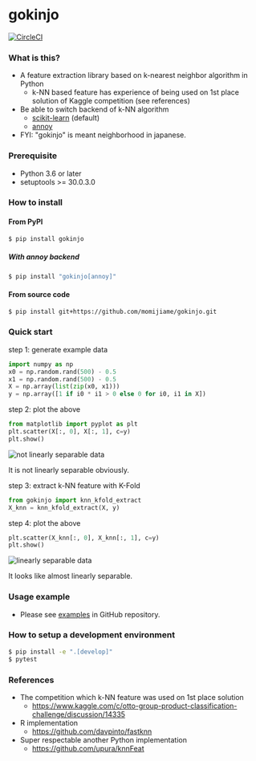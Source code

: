 # gokinjo

[![CircleCI](https://circleci.com/gh/momijiame/gokinjo.svg?style=svg)](https://circleci.com/gh/momijiame/gokinjo)

### What is this?

- A feature extraction library based on k-nearest neighbor algorithm in Python
  - k-NN based feature has experience of being used on 1st place solution of Kaggle competition (see references)
- Be able to switch backend of k-NN algorithm
  - [scikit-learn](https://github.com/scikit-learn/scikit-learn) (default)
  - [annoy](https://github.com/spotify/annoy)
- FYI: "gokinjo" is meant neighborhood in japanese.

### Prerequisite

- Python 3.6 or later
- setuptools >= 30.0.3.0

### How to install

#### From PyPI

```bash
$ pip install gokinjo
```

##### With annoy backend

```bash
$ pip install "gokinjo[annoy]"
```

#### From source code

```bash
$ pip install git+https://github.com/momijiame/gokinjo.git
```

### Quick start

step 1: generate example data

```python
import numpy as np
x0 = np.random.rand(500) - 0.5
x1 = np.random.rand(500) - 0.5
X = np.array(list(zip(x0, x1)))
y = np.array([1 if i0 * i1 > 0 else 0 for i0, i1 in X])
```

step 2: plot the above

```python
from matplotlib import pyplot as plt
plt.scatter(X[:, 0], X[:, 1], c=y)
plt.show()
```

![not linearly separable data](https://raw.githubusercontent.com/wiki/momijiame/gokinjo/images/README/quickstart1.png)

It is not linearly separable obviously.

step 3: extract k-NN feature with K-Fold

```python
from gokinjo import knn_kfold_extract
X_knn = knn_kfold_extract(X, y)
```

step 4: plot the above

```python
plt.scatter(X_knn[:, 0], X_knn[:, 1], c=y)
plt.show()
```

![linearly separable data](https://raw.githubusercontent.com/wiki/momijiame/gokinjo/images/README/quickstart2.png)

It looks like almost linearly separable.

### Usage example

- Please see [examples](https://github.com/momijiame/gokinjo/tree/master/examples) in GitHub repository.


### How to setup a development environment

```bash
$ pip install -e ".[develop]"
$ pytest
```

### References

- The competition which k-NN feature was used on 1st place solution
  - https://www.kaggle.com/c/otto-group-product-classification-challenge/discussion/14335
- R implementation
  - https://github.com/davpinto/fastknn
- Super respectable another Python implementation
  - https://github.com/upura/knnFeat
